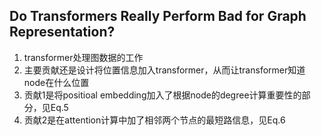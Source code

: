 ## Do Transformers Really Perform Bad for Graph Representation?
1. transformer处理图数据的工作
2. 主要贡献还是设计将位置信息加入transformer，从而让transformer知道node在什么位置
3. 贡献1是将positioal embedding加入了根据node的degree计算重要性的部分，见Eq.5
4. 贡献2是在attention计算中加了相邻两个节点的最短路信息，见Eq.6